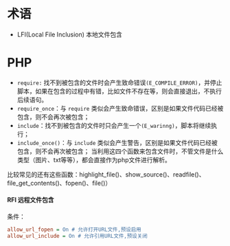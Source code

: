 # 术语

- LFI(Local File Inclusion) 本地文件包含

# PHP
- `require:` 找不到被包含的文件时会产生致命错误`(E_COMPILE_ERROR)`，并停止脚本，如果在包含的过程中有错，比如文件不存在等，则会直接退出，不执行后续语句。
- `require_once`：与 `require` 类似会产生致命错误，区别是如果文件代码已经被包含，则不会再次被包含；
- `include`：找不到被包含的文件时只会产生一个`(E_warinng)`，脚本将继续执行；
- `include_once()`：与 `include` 类似会产生警告，区别是如果文件代码已经被包含，则不会再次被包含；
当利用这四个函数来包含文件时，不管文件是什么类型（图片、txt等等），都会直接作为php文件进行解析。

比较常见的还有这些函数：highlight_file()、show_source()、readfile()、file_get_contents()、fopen()、file()）

#### RFI 远程文件包含
条件：
```ini
allow_url_fopen = On # 允许打开URL文件,预设启用
allow_url_include = On # 允许引用URL文件,预设关闭
```


